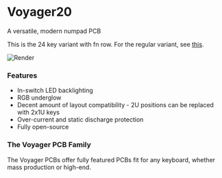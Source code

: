 # Voyager20
A versatile, modern numpad PCB

This is the 24 key variant with fn row.
For the regular variant, see [this](https://github.com/ai03-2725/Voyager20).

![Render](https://raw.githubusercontent.com/ai03-2725/Voyager20/FnRow/Render/Front.png)

### Features
* In-switch LED backlighting
* RGB underglow
* Decent amount of layout compatibility - 2U positions can be replaced with 2x1U keys
* Over-current and static discharge protection
* Fully open-source

### The Voyager PCB Family
The Voyager PCBs offer fully featured PCBs fit for any keyboard, whether mass production or high-end.
